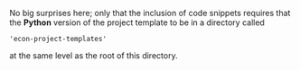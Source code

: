 No big surprises here; only that the inclusion of code snippets requires that the **Python** version of the project template to be in a directory called 

    'econ-project-templates'

at the same level as the root of this directory.